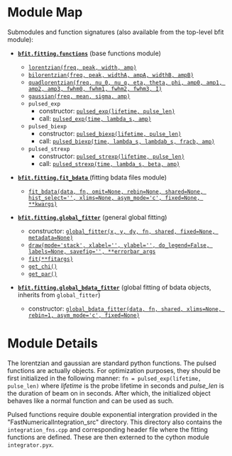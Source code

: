 # Module Map

Submodules and function signatures (also available from the top-level bfit module): 

* [**`bfit.fitting.functions`**](https://github.com/dfujim/bfit/blob/master/bfit/fitting/functions.py) (base functions module)
    * [`lorentzian(freq, peak, width, amp)`](https://github.com/dfujim/bfit/blob/82dc3488872e55521e0dd7363e287a0ffb387f8c/bfit/fitting/functions.py#L24-L25)
    * [`bilorentzian(freq, peak, widthA, ampA, widthB, ampB)`](https://github.com/dfujim/bfit/blob/82dc3488872e55521e0dd7363e287a0ffb387f8c/bfit/fitting/functions.py#L27-L29)
    * [`quadlorentzian(freq, nu_0, nu_q, eta, theta, phi, amp0, amp1, amp2, amp3, fwhm0, fwhm1, fwhm2, fwhm3, I)`](https://github.com/dfujim/bfit/blob/82dc3488872e55521e0dd7363e287a0ffb387f8c/bfit/fitting/functions.py#L34-L46)
    * [`gaussian(freq, mean, sigma, amp)`](https://github.com/dfujim/bfit/blob/82dc3488872e55521e0dd7363e287a0ffb387f8c/bfit/fitting/functions.py#L31-L32)
    * `pulsed_exp`
        * constructor: [`pulsed_exp(lifetime, pulse_len)`](https://github.com/dfujim/bfit/blob/82dc3488872e55521e0dd7363e287a0ffb387f8c/bfit/fitting/functions.py#L65-L69)
        * call: [`pulsed_exp(time, lambda_s, amp)`](https://github.com/dfujim/bfit/blob/82dc3488872e55521e0dd7363e287a0ffb387f8c/bfit/fitting/functions.py#L84-L85)
    * `pulsed_biexp`
        * constructor: [`pulsed_biexp(lifetime, pulse_len)`](https://github.com/dfujim/bfit/blob/82dc3488872e55521e0dd7363e287a0ffb387f8c/bfit/fitting/functions.py#L65-L69)
        * call: [`pulsed_biexp(time, lambda_s, lambdab_s, fracb, amp)`](https://github.com/dfujim/bfit/blob/82dc3488872e55521e0dd7363e287a0ffb387f8c/bfit/fitting/functions.py#L88-L90)
    * `pulsed_strexp`
        * constructor: [`pulsed_strexp(lifetime, pulse_len)`](https://github.com/dfujim/bfit/blob/82dc3488872e55521e0dd7363e287a0ffb387f8c/bfit/fitting/functions.py#L65-L69)
        * call: [`pulsed_strexp(time, lambda_s, beta, amp)`](https://github.com/dfujim/bfit/blob/82dc3488872e55521e0dd7363e287a0ffb387f8c/bfit/fitting/functions.py#L93-L94)
        
* [**`bfit.fitting.fit_bdata`** ](https://github.com/dfujim/bfit/blob/master/bfit/fitting/fit_bdata.py) (fitting bdata files module)
    * [`fit_bdata(data, fn, omit=None, rebin=None, shared=None, hist_select='', xlims=None, asym_mode='c', fixed=None, **kwargs)`](https://github.com/dfujim/bfit/blob/82dc3488872e55521e0dd7363e287a0ffb387f8c/bfit/fitting/fit_bdata.py#L13-L65)

* [**`bfit.fitting.global_fitter`**](https://github.com/dfujim/bfit/blob/master/bfit/fitting/global_fitter.py) (general global fitting)
    * constructor: [`global_fitter(x, y, dy, fn, shared, fixed=None, metadata=None)`](https://github.com/dfujim/bfit/blob/82dc3488872e55521e0dd7363e287a0ffb387f8c/bfit/fitting/global_fitter.py#L92-L119)
    * [`draw(mode='stack', xlabel='', ylabel='', do_legend=False, labels=None, savefig='', **errorbar_args`](https://github.com/dfujim/bfit/blob/82dc3488872e55521e0dd7363e287a0ffb387f8c/bfit/fitting/global_fitter.py#L227-L247)
    * [`fit(**fitargs)`](https://github.com/dfujim/bfit/blob/82dc3488872e55521e0dd7363e287a0ffb387f8c/bfit/fitting/global_fitter.py#L307-L336)
    * [`get_chi()`](https://github.com/dfujim/bfit/blob/82dc3488872e55521e0dd7363e287a0ffb387f8c/bfit/fitting/global_fitter.py#L444-L451)
    * [`get_par()`](https://github.com/dfujim/bfit/blob/82dc3488872e55521e0dd7363e287a0ffb387f8c/bfit/fitting/global_fitter.py#L467-L475)

* [**`bfit.fitting.global_bdata_fitter`**](https://github.com/dfujim/bfit/blob/master/bfit/fitting/global_bdata_fitter.py) (global fitting of bdata objects, inherits from `global_fitter`)
    * constructor: [`global_bdata_fitter(data, fn, shared, xlims=None, rebin=1, asym_mode='c', fixed=None)`](https://github.com/dfujim/bfit/blob/82dc3488872e55521e0dd7363e287a0ffb387f8c/bfit/fitting/global_bdata_fitter.py#L14-L38)

# Module Details

The lorentzian and gaussian are standard python functions. The pulsed functions are actually objects. For optimization purposes, they should be first initialized in the following manner: `fn = pulsed_exp(lifetime, pulse_len)` where *lifetime* is the probe lifetime in seconds and *pulse_len* is the duration of beam on in seconds. After which, the initialized object behaves like a normal function and can be used as such. 

Pulsed functions require double exponential intergration provided in the "FastNumericalIntegration_src" directory. This directory also contains the `integration_fns.cpp` and corresponding header file where the fitting functions are defined. These are then externed to the cython module `integrator.pyx`. 
